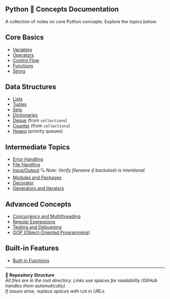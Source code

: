 ## Python 🐍 Concepts Documentation

A collection of notes on core Python concepts. Explore the topics below:

## Core Basics
- [Variables](./Variables.md)
- [Operators](./Operators.md)
- [Control Flow](./Control%20Flow.md)
- [Functions](./Functions.md)
- [String](./String.md)

## Data Structures
- [Lists](./Lists.md)
- [Tuples](./Tuples.md)
- [Sets](./Sets.md)
- [Dictionaries](./Dictionaries.md)
- [Deque](./Deque.md) (from `collections`)
- [Counter](./Counter.md) (from `collections`)
- [Heapq](./Heapq.md) (priority queues)

## Intermediate Topics
- [Error Handling](./Error%20Handling.md)
- [File Handling](./File%20Handling.md)
- [Input/Output](./Input%5COutput.md) 🔍 *Note: Verify filename if backslash is intentional*
- [Modules and Packages](./Modules%20and%20Packages.md)
- [Decorator](./Decorator.md)
- [Generators and Iterators](./Generators%20and%20Iterators.md)

## Advanced Concepts
- [Concurrency and Multithreading](./Concurrency%20and%20Multithreading.md)
- [Regular Expressions](./Regular%20Expressions.md)
- [Testing and Debugging](./Testing%20and%20Debugging.md)
- [OOP (Object-Oriented Programming)](./OOP.md)

## Built-in Features
- [Built-in Functions](./Built-in%20Functions.md)

---

📁 **Repository Structure**  
*All files are in the root directory. Links use spaces for readability (GitHub handles them automatically).  
If issues arise, replace spaces with `%20` in URLs.*
